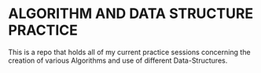 # ALGORITHM AND DATA STRUCTURE PRACTICE 
This is a repo that holds all of my current practice sessions concerning the creation of various Algorithms and use of different Data-Structures. 